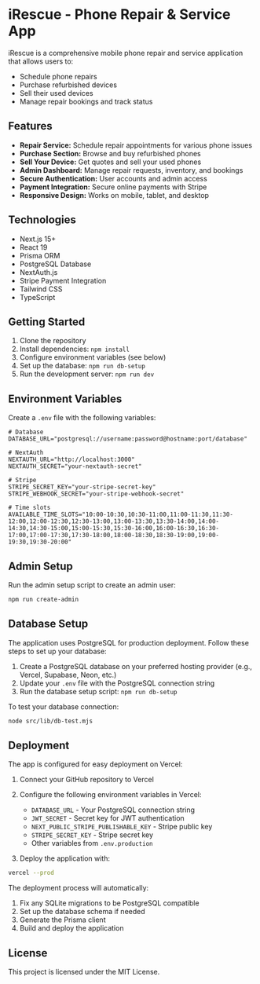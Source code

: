 # iRescue - Phone Repair & Service App

iRescue is a comprehensive mobile phone repair and service application that allows users to:

- Schedule phone repairs
- Purchase refurbished devices
- Sell their used devices
- Manage repair bookings and track status

## Features

- **Repair Service:** Schedule repair appointments for various phone issues
- **Purchase Section:** Browse and buy refurbished phones
- **Sell Your Device:** Get quotes and sell your used phones
- **Admin Dashboard:** Manage repair requests, inventory, and bookings
- **Secure Authentication:** User accounts and admin access
- **Payment Integration:** Secure online payments with Stripe
- **Responsive Design:** Works on mobile, tablet, and desktop

## Technologies

- Next.js 15+
- React 19
- Prisma ORM
- PostgreSQL Database
- NextAuth.js
- Stripe Payment Integration
- Tailwind CSS
- TypeScript

## Getting Started

1. Clone the repository
2. Install dependencies: `npm install`
3. Configure environment variables (see below)
4. Set up the database: `npm run db-setup`
5. Run the development server: `npm run dev`

## Environment Variables

Create a `.env` file with the following variables:

```env
# Database
DATABASE_URL="postgresql://username:password@hostname:port/database"

# NextAuth
NEXTAUTH_URL="http://localhost:3000"
NEXTAUTH_SECRET="your-nextauth-secret"

# Stripe
STRIPE_SECRET_KEY="your-stripe-secret-key"
STRIPE_WEBHOOK_SECRET="your-stripe-webhook-secret"

# Time slots
AVAILABLE_TIME_SLOTS="10:00-10:30,10:30-11:00,11:00-11:30,11:30-12:00,12:00-12:30,12:30-13:00,13:00-13:30,13:30-14:00,14:00-14:30,14:30-15:00,15:00-15:30,15:30-16:00,16:00-16:30,16:30-17:00,17:00-17:30,17:30-18:00,18:00-18:30,18:30-19:00,19:00-19:30,19:30-20:00"
```

## Admin Setup

Run the admin setup script to create an admin user:

```bash
npm run create-admin
```

## Database Setup

The application uses PostgreSQL for production deployment. Follow these steps to set up your database:

1. Create a PostgreSQL database on your preferred hosting provider (e.g., Vercel, Supabase, Neon, etc.)
2. Update your `.env` file with the PostgreSQL connection string
3. Run the database setup script: `npm run db-setup`

To test your database connection:

```bash
node src/lib/db-test.mjs
```

## Deployment

The app is configured for easy deployment on Vercel:

1. Connect your GitHub repository to Vercel
2. Configure the following environment variables in Vercel:
   - `DATABASE_URL` - Your PostgreSQL connection string
   - `JWT_SECRET` - Secret key for JWT authentication
   - `NEXT_PUBLIC_STRIPE_PUBLISHABLE_KEY` - Stripe public key
   - `STRIPE_SECRET_KEY` - Stripe secret key
   - Other variables from `.env.production`

3. Deploy the application with:
```bash
vercel --prod
```

The deployment process will automatically:
1. Fix any SQLite migrations to be PostgreSQL compatible
2. Set up the database schema if needed
3. Generate the Prisma client
4. Build and deploy the application

## License

This project is licensed under the MIT License.
